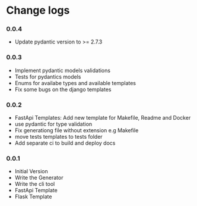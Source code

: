 # Change logs

### 0.0.4

-   Update pydantic version to >= 2.7.3

### 0.0.3

-   Implement pydantic models validations
-   Tests for pydantics models
-   Enums for availabe types and available templates
-   Fix some bugs on the django templates

### 0.0.2

-   FastApi Templates: Add new template for Makefile, Readme and Docker
-   use pydantic for type validation
-   Fix generationg file without extension e.g Makefile
-   move tests templates to tests folder
-   Add separate ci to build and deploy docs

### 0.0.1

-   Initial Version
-   Write the Generator
-   Write the cli tool
-   FastApi Template
-   Flask Template
